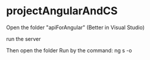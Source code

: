 # projectAngularAndCS

Open the folder "apiForAngular" (Better in Visual Studio)

run the server

Then open the folder 
Run by the command:
ng s -o
